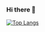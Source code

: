 ### Hi there 👋
[![Top Langs](https://github-readme-stats.vercel.app/api/top-langs/?username=gitkseniya)](https://github.com/gitkseniya/github-readme-stats)

<!--
**gitkseniya/gitkseniya** is a ✨ _special_ ✨ repository because its `README.md` (this file) appears on your GitHub profile.

Here are some ideas to get you started:

- 🔭 I’m currently working on ...
- 🌱 I’m currently learning ...
- 👯 I’m looking to collaborate on ...
- 🤔 I’m looking for help with ...
- 💬 Ask me about ...
- 📫 How to reach me: ...
- 😄 Pronouns: ...
- ⚡ Fun fact: ...
-->
